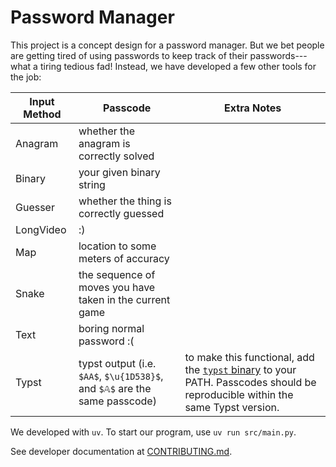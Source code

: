 # Password Manager

This project is a concept design for a password manager. But we bet people are getting tired of using passwords to keep track of their passwords---what a tiring tedious fad! Instead, we have developed a few other tools for the job:

| Input Method | Passcode | Extra Notes
| -- | -- | -- |
| Anagram | whether the anagram is correctly solved <!-- idk, didn't test this myself -->  |
| Binary | your given binary string |
| Guesser | whether the thing is correctly guessed <!-- idk, didn't test this myself --> |
| LongVideo | :) <!-- idk what this one does --> |
| Map | location to some meters of accuracy |
| Snake | the sequence of moves you have taken in the current game |
| Text | boring normal password :( |
| Typst | typst output (i.e. `$AA$`, `$\u{1D538}$`, and `$𝔸$` are the same passcode) | to make this functional, add the [`typst` binary](https://github.com/typst/typst?tab=readme-ov-file#installation) to your PATH. Passcodes should be reproducible within the same Typst version.

We developed with `uv`. To start our program, use `uv run src/main.py`.

See developer documentation at [CONTRIBUTING.md](./CONTRIBUTING.md).
